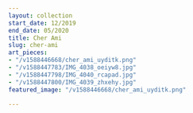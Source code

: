 ```yaml
---
layout: collection
start_date: 12/2019
end_date: 05/2020
title: Cher Ami
slug: cher-ami
art_pieces:
- "/v1588446668/cher_ami_uyditk.png"
- "/v1588447783/IMG_4038_oeiyw8.jpg"
- "/v1588447798/IMG_4040_rcapad.jpg"
- "/v1588447800/IMG_4039_zhxehy.jpg"
featured_image: "/v1588446668/cher_ami_uyditk.png"

---
```

